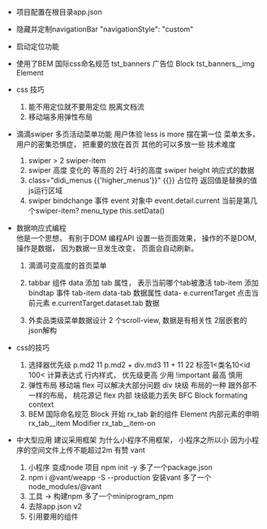 -   项目配置在根目录app.json
  - 隐藏并定制navigationBar
    "navigationStyle": "custom"
  - 启动定位功能

- 使用了BEM 国际css命名规范
  tst_banners  广告位 Block
  tst_banners__img  Element
  
- css 技巧
  1. 能不用定位就不要用定位
    脱离文档流
  2. 移动端多用弹性布局 

- 滴滴swiper 多页活动菜单功能
    用户体验 less is more 摆在第一位 
    菜单太多， 用户的密集恐惧症， 把重要的放在首页
    其他的可以多放一些
    技术难度  
    1. swiper > 2 swiper-item
    2. swiper 高度  变化的     等高的
      2行
      4行的高度 
      swiper height 响应式的数据   
    3. class="didi_menus {{'higher_menus'}}"
      {{}} 占位符  返回值是替换的值
      js运行区域 
    4. swiper bindchange  事件
      event 对象中
        event.detail.current 当前是第几个swiper-item?
        menu_type 
        this.setData()


- 数据响应式编程  
  他是一个思想， 有别于DOM 编程API 
  设置一些页面效果， 操作的不是DOM, 
  操作是数据， 因为数据一旦发生改变， 页面会自动刷新。 
  1. 滴滴可变高度的首页菜单 
  2. tabbar 组件
    data  添加  tab 属性， 表示当前哪个tab被激活
    tab-item 添加bindtap  事件
    tab-item data-tab 数据属性 data- 
    e.currentTarget 点击当前元素
    e.currentTarget.dataset.tab 数据

  3. 外卖品类级菜单数据设计
     2 个scroll-view, 数据是有相关性
     2层嵌套的json解构

- css的技巧
  1. 选择器优先级
    p.md2  11
    p.md2 + div.md3    11 + 11   22
    标签1<类名10<id 100< 计算表达式
    行内样式， 优先级更高  少用
    !important 最高 慎用
  2. 弹性布局
    移动端 flex 可以解决大部分问题 
    div  块级
    布局的一种  跟外部不一样的布局， 桃花源记 
    flex  内部   块级能力丢失  BFC 
    Block formating context   
  3. BEM 国际命名规范
    Block 开始  rx_tab  新的组件
    Element  内部元素的申明  rx_tab__item
    Modifier rx_tab__item-on
- 中大型应用 建议采用框架
为什么小程序不用框架， 小程序之所以小    因为小程序的空间文件上传不能超过2m
  有赞 vant 
  1. 小程序 变成node 项目
  npm init -y  多了一个package.json
  2.  npm i @vant/weapp -S --production   安装vant  多了一个 node_modules/@vant
  3. 工具 -> 构建npm   多了一个miniprogram_npm
  4. 去除app.json
  v2
  5. 引用要用的组件

  

    